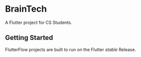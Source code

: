# BrainTech

A Flutter project for CS Students.

## Getting Started

FlutterFlow projects are built to run on the Flutter _stable_ Release.
